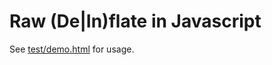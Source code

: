 Raw (De|In)flate in Javascript
==============================

See [test/demo.html] for usage.

[test/demo.html]: test/demo.html
